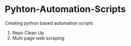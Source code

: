 # Pyhton-Automation-Scripts

Creating python based automation scripts

1. Repo Clean Up
2. Multi page web scraping
